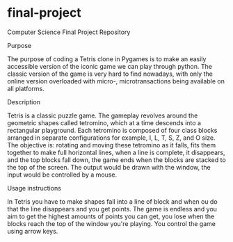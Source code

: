 # final-project
Computer Science Final Project Repository

Purpose

The purpose of coding a Tetris clone in Pygames is to make an easily accessible version of the iconic game we can play through python. The classic version of the game is very hard to find nowadays, with only the online version overloaded with micro-, microtransactions being available on all platforms.

Description

Tetris is a classic puzzle game. The gameplay revolves around the geometric shapes called tetromino,  which at a time descends into a rectangular playground. Each tetromino is composed of four class blocks arranged in separate configurations for example, I, L, T, S, Z, and O size. The objective is: rotating and moving these tetromino as it falls, fits them together to make full horizontal lines, when a line is complete, it disappears, and the top blocks fall down, the game ends when the blocks are stacked to the top of the screen. The output would be drawn with the window, the input would be controlled by a mouse.

Usage instructions

In Tetris you have to make shapes fall into a line of block and when ou do that the line disappears and you get points. The game is endless and you aim to get the highest amounts of points you can get, you lose when the blocks reach the top of the window you're playing. You control the game using arrow keys.